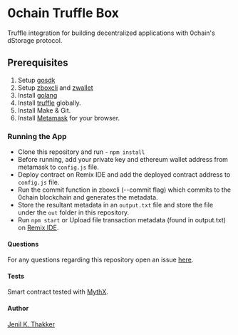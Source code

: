 # 0chain Truffle Box
Truffle integration for building decentralized applications with 0chain's dStorage protocol. 

## Prerequisites
1. Setup [gosdk](https://github.com/0chain/gosdk/)
2. Setup [zboxcli](https://github.com/0chain/zboxcli) and [zwallet](https://github.com/0chain/zwalletcli)
3. Install [golang](https://golang.org/doc/install)
4. Install [truffle](https://www.npmjs.com/package/truffle) globally.
5. Install Make & Git.
6. Install [Metamask](https://metamask.io/) for your browser.

### Running the App
- Clone this repository and run  - `npm install`
- Before running, add your private key and ethereum wallet address from metamask to `config.js` file. 
- Deploy contract on Remix IDE and add the deployed contract address to `config.js` file.
- Run the commit function in zboxcli (--commit flag) which commits to the 0chain blockchain and generates the metadata. 
- Store the resultant metadata in an `output.txt` file and store the file under the `out` folder in this repository.
- Run `npm start` or Upload file transaction metadata (found in output.txt) on [Remix IDE](http://remix.ethereum.org/).

#### Questions
For any questions regarding this repository open an issue [here](https://github.com/0chain/truffle/issues).

#### Tests
Smart contract tested with [MythX](https://mythx.io/).

#### Author
[Jenil K. Thakker](http://github.com/jenil04)

